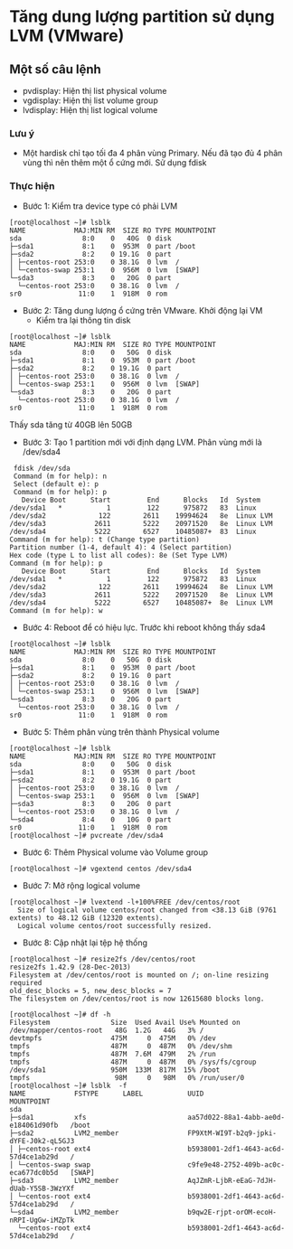 # Tăng dung lượng partition sử dụng LVM (VMware)
## Một số câu lệnh
   * pvdisplay: Hiện thị list physical volume
   * vgdisplay: Hiện thị list volume group
   * lvdisplay: Hiện thị list logical volume
### Lưu ý
   * Một hardisk chỉ tạo tối đa 4 phân vùng Primary. Nếu đã tạo đủ 4 phân vùng thì nên thêm một ổ cứng mới. Sử dụng fdisk   
### Thực hiện
- Bước 1: Kiểm tra device type có phải LVM
```
[root@localhost ~]# lsblk 
NAME            MAJ:MIN RM  SIZE RO TYPE MOUNTPOINT
sda               8:0    0   40G  0 disk 
├─sda1            8:1    0  953M  0 part /boot
├─sda2            8:2    0 19.1G  0 part 
│ ├─centos-root 253:0    0 38.1G  0 lvm  /
│ └─centos-swap 253:1    0  956M  0 lvm  [SWAP]
└─sda3            8:3    0   20G  0 part 
  └─centos-root 253:0    0 38.1G  0 lvm  /
sr0              11:0    1  918M  0 rom  

```
- Bước 2: Tăng dung lượng ổ cứng trên VMware. Khởi động lại VM
  * Kiểm tra lại thông tin disk
```
[root@localhost ~]# lsblk 
NAME            MAJ:MIN RM  SIZE RO TYPE MOUNTPOINT
sda               8:0    0   50G  0 disk 
├─sda1            8:1    0  953M  0 part /boot
├─sda2            8:2    0 19.1G  0 part 
│ ├─centos-root 253:0    0 38.1G  0 lvm  /
│ └─centos-swap 253:1    0  956M  0 lvm  [SWAP]
└─sda3            8:3    0   20G  0 part 
  └─centos-root 253:0    0 38.1G  0 lvm  /
sr0              11:0    1  918M  0 rom  
```
Thấy sda tăng từ 40GB lên 50GB
- Bước 3: Tạo 1 partition mới với định dạng LVM. Phân vùng mới là /dev/sda4
```
 fdisk /dev/sda
 Command (m for help): n
 Select (default e): p
 Command (m for help): p
   Device Boot      Start         End      Blocks   Id  System
/dev/sda1   *           1         122      975872   83  Linux
/dev/sda2             122        2611    19994624   8e  Linux LVM
/dev/sda3            2611        5222    20971520   8e  Linux LVM
/dev/sda4            5222        6527    10485087+  83  Linux
Command (m for help): t (Change type partition)
Partition number (1-4, default 4): 4 (Select partition)
Hex code (type L to list all codes): 8e (Set Type LVM)
Command (m for help): p
   Device Boot      Start         End      Blocks   Id  System
/dev/sda1   *           1         122      975872   83  Linux
/dev/sda2             122        2611    19994624   8e  Linux LVM
/dev/sda3            2611        5222    20971520   8e  Linux LVM
/dev/sda4            5222        6527    10485087+  8e  Linux LVM
Command (m for help): w
```
- Bước 4: Reboot để có hiệu lực. Trước khi reboot không thấy sda4
```
[root@localhost ~]# lsblk 
NAME            MAJ:MIN RM  SIZE RO TYPE MOUNTPOINT
sda               8:0    0   50G  0 disk 
├─sda1            8:1    0  953M  0 part /boot
├─sda2            8:2    0 19.1G  0 part 
│ ├─centos-root 253:0    0 38.1G  0 lvm  /
│ └─centos-swap 253:1    0  956M  0 lvm  [SWAP]
└─sda3            8:3    0   20G  0 part 
  └─centos-root 253:0    0 38.1G  0 lvm  /
sr0              11:0    1  918M  0 rom  
```
- Bước 5: Thêm phân vùng trên thành Physical volume
```
[root@localhost ~]# lsblk 
NAME            MAJ:MIN RM  SIZE RO TYPE MOUNTPOINT
sda               8:0    0   50G  0 disk 
├─sda1            8:1    0  953M  0 part /boot
├─sda2            8:2    0 19.1G  0 part 
│ ├─centos-root 253:0    0 38.1G  0 lvm  /
│ └─centos-swap 253:1    0  956M  0 lvm  [SWAP]
├─sda3            8:3    0   20G  0 part 
│ └─centos-root 253:0    0 38.1G  0 lvm  /
└─sda4            8:4    0   10G  0 part 
sr0              11:0    1  918M  0 rom  
[root@localhost ~]# pvcreate /dev/sda4
```
- Bước 6: Thêm Physical volume vào Volume group
```
[root@localhost ~]# vgextend centos /dev/sda4
```
- Bước 7: Mở rộng logical volume
```
[root@localhost ~]# lvextend -l+100%FREE /dev/centos/root
  Size of logical volume centos/root changed from <38.13 GiB (9761 extents) to 48.12 GiB (12320 extents).
  Logical volume centos/root successfully resized.
```
- Bước 8: Cập nhật lại tệp hệ thống
```
[root@localhost ~]# resize2fs /dev/centos/root
resize2fs 1.42.9 (28-Dec-2013)
Filesystem at /dev/centos/root is mounted on /; on-line resizing required
old_desc_blocks = 5, new_desc_blocks = 7
The filesystem on /dev/centos/root is now 12615680 blocks long.

[root@localhost ~]# df -h
Filesystem               Size  Used Avail Use% Mounted on
/dev/mapper/centos-root   48G  1.2G   44G   3% /
devtmpfs                 475M     0  475M   0% /dev
tmpfs                    487M     0  487M   0% /dev/shm
tmpfs                    487M  7.6M  479M   2% /run
tmpfs                    487M     0  487M   0% /sys/fs/cgroup
/dev/sda1                950M  133M  817M  15% /boot
tmpfs                     98M     0   98M   0% /run/user/0
[root@localhost ~]# lsblk  -f
NAME            FSTYPE      LABEL           UUID                                   MOUNTPOINT
sda                                                                                
├─sda1          xfs                         aa57d022-88a1-4abb-ae0d-e184061d90fb   /boot
├─sda2          LVM2_member                 FP9XtM-WI9T-b2q9-jpki-dYFE-J0k2-qL5GJ3 
│ ├─centos-root ext4                        b5938001-2df1-4643-ac6d-57d4ce1ab29d   /
│ └─centos-swap swap                        c9fe9e48-2752-409b-ac0c-eca677dc0b5d   [SWAP]
├─sda3          LVM2_member                 AqJZmR-LjbR-eEaG-7dJH-dUab-Y5SB-3WzYXf 
│ └─centos-root ext4                        b5938001-2df1-4643-ac6d-57d4ce1ab29d   /
└─sda4          LVM2_member                 b9qw2E-rjpt-orOM-ecoH-nRPI-UgGw-iMZpTk 
  └─centos-root ext4                        b5938001-2df1-4643-ac6d-57d4ce1ab29d   /

```

